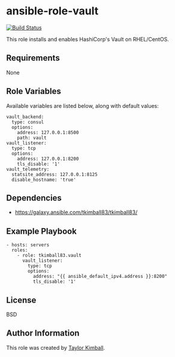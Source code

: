 # ansible-role-vault

[![Build Status](https://travis-ci.org/tkimball83/ansible-role-vault.svg?branch=master)](https://travis-ci.org/tkimball83/ansible-role-vault)

This role installs and enables HashiCorp's Vault on RHEL/CentOS.

## Requirements

None

## Role Variables

Available variables are listed below, along with default values:

    vault_backend:
      type: consul
      options:
        address: 127.0.0.1:8500
        path: vault
    vault_listener:
      type: tcp
      options:
        address: 127.0.0.1:8200
        tls_disable: '1'
    vault_telemetry:
      statsite_address: 127.0.0.1:8125
      disable_hostname: 'true'

## Dependencies

 * https://galaxy.ansible.com/tkimball83/tkimball83/

## Example Playbook

    - hosts: servers
      roles:
        - role: tkimball83.vault
          vault_listener:
            type: tcp
            options:
              address: "{{ ansible_default_ipv4.address }}:8200"
              tls_disable: '1'

## License

BSD

## Author Information

This role was created by [Taylor Kimball](http://www.linuxhq.org).
